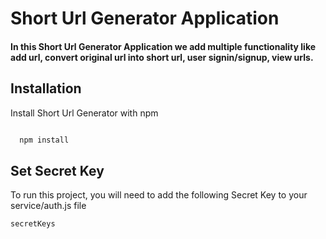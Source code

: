 # Short Url Generator Application

#### In this Short Url Generator Application we add multiple functionality like add url, convert original url into short url, user signin/signup, view urls.

## Installation

Install Short Url Generator with npm

```bash

  npm install

```

## Set Secret Key

To run this project, you will need to add the following Secret Key to your service/auth.js file

`secretKeys`

